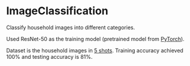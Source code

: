# ImageClassification

Classify household images into different categories.

Used ResNet-50 as the training model (pretrained model from [PyTorch](https://pytorch.org/vision/stable/models.html)).


Dataset is the household images in [5 shots](5_shot/). Training accuracy achieved 100\% and testing accuracy is 81\%.


